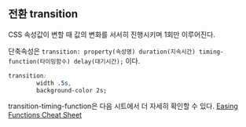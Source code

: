 ## 전환 transition

CSS 속성값이 변할 때 값의 변화를 서서히 진행시키며 1회만 이루어진다. 

단축속성은 `transition: property(속성명) duration(지속시간) timing-function(타이밍함수) delay(대기시간);` 이다. 

```css
transition:
        width .5s,
        background-color 2s;
```

transition-timing-function은 다음 시트에서 더 자세히 확인할 수 있다. [Easing Functions Cheat Sheet](https://easings.net/)

